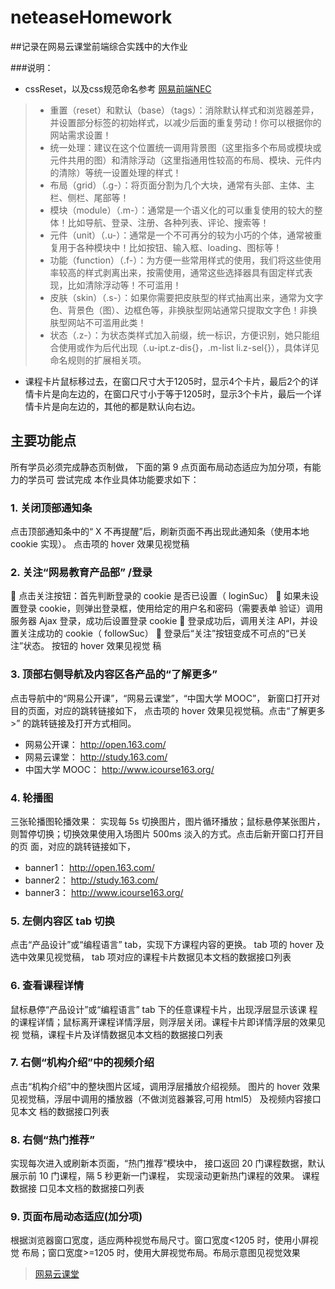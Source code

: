 # neteaseHomework

##记录在网易云课堂前端综合实践中的大作业


###说明：

* cssReset，以及css规范命名参考 [网易前端NEC](http://nec.netease.com/)
>* 重置（reset）和默认（base）（tags）：消除默认样式和浏览器差异，并设置部分标签的初始样式，以减少后面的重复劳动！你可以根据你的网站需求设置！
>* 统一处理：建议在这个位置统一调用背景图（这里指多个布局或模块或元件共用的图）和清除浮动（这里指通用性较高的布局、模块、元件内的清除）等统一设置处理的样式！
>* 布局（grid）（.g-）：将页面分割为几个大块，通常有头部、主体、主栏、侧栏、尾部等！
>* 模块（module）（.m-）：通常是一个语义化的可以重复使用的较大的整体！比如导航、登录、注册、各种列表、评论、搜索等！
>* 元件（unit）（.u-）：通常是一个不可再分的较为小巧的个体，通常被重复用于各种模块中！比如按钮、输入框、loading、图标等！
>* 功能（function）（.f-）：为方便一些常用样式的使用，我们将这些使用率较高的样式剥离出来，按需使用，通常这些选择器具有固定样式表现，比如清除浮动等！不可滥用！
>* 皮肤（skin）（.s-）：如果你需要把皮肤型的样式抽离出来，通常为文字色、背景色（图）、边框色等，非换肤型网站通常只提取文字色！非换肤型网站不可滥用此类！
>* 状态（.z-）：为状态类样式加入前缀，统一标识，方便识别，她只能组合使用或作为后代出现（.u-ipt.z-dis{}，.m-list li.z-sel{}），具体详见命名规则的扩展相关项。
* 课程卡片鼠标移过去，在窗口尺寸大于1205时，显示4个卡片，最后2个的详情卡片是向左边的，在窗口尺寸小于等于1205时，显示3个卡片，最后一个详情卡片是向左边的，其他的都是默认向右边。

## 主要功能点

所有学员必须完成静态页制做， 下面的第 9 点页面布局动态适应为加分项，有能力的学员可
尝试完成
本作业具体功能要求如下：

### 1. 关闭顶部通知条
点击顶部通知条中的“ X 不再提醒”后，刷新页面不再出现此通知条（使用本地
cookie 实现）。 点击项的 hover 效果见视觉稿

### 2. 关注“网易教育产品部” /登录
 点击关注按钮：首先判断登录的 cookie 是否已设置（ loginSuc）
 如果未设置登录 cookie，则弹出登录框，使用给定的用户名和密码（需要表单
验证）调用服务器 Ajax 登录，成功后设置登录 cookie
 登录成功后，调用关注 API，并设置关注成功的 cookie（ followSuc）
 登录后“关注”按钮变成不可点的“已关注”状态。 按钮的 hover 效果见视觉
稿

### 3. 顶部右侧导航及内容区各产品的“了解更多”
点击导航中的“网易公开课”，“网易云课堂”，“中国大学 MOOC”， 新窗口打开对
目的页面，对应的跳转链接如下， 点击项的 hover 效果见视觉稿。点击“了解更多>”
的跳转链接及打开方式相同。
* 网易公开课： http://open.163.com/
* 网易云课堂： http://study.163.com/
* 中国大学 MOOC： http://www.icourse163.org/

### 4. 轮播图
三张轮播图轮播效果： 实现每 5s 切换图片，图片循环播放；鼠标悬停某张图片，
则暂停切换；切换效果使用入场图片 500ms 淡入的方式。点击后新开窗口打开目的页
面，对应的跳转链接如下，
* banner1： http://open.163.com/
* banner2： http://study.163.com/
* banner3： http://www.icourse163.org/

### 5. 左侧内容区 tab 切换
点击“产品设计”或“编程语言” tab，实现下方课程内容的更换。 tab 项的 hover
及选中效果见视觉稿， tab 项对应的课程卡片数据见本文档的数据接口列表

### 6. 查看课程详情
鼠标悬停“产品设计”或“编程语言” tab 下的任意课程卡片，出现浮层显示该课
程的课程详情；鼠标离开课程详情浮层，则浮层关闭。课程卡片即详情浮层的效果见视
觉稿，课程卡片及详情数据见本文档的数据接口列表

### 7. 右侧“机构介绍”中的视频介绍
点击“机构介绍”中的整块图片区域，调用浮层播放介绍视频。 图片的 hover 效果
见视觉稿，浮层中调用的播放器（不做浏览器兼容,可用 html5） 及视频内容接口见本文
档的数据接口列表

### 8. 右侧“热门推荐”
实现每次进入或刷新本页面，“热门推荐”模块中， 接口返回 20 门课程数据，默认
展示前 10 门课程，隔 5 秒更新一门课程， 实现滚动更新热门课程的效果。 课程数据接
口见本文档的数据接口列表
### 9. 页面布局动态适应(加分项)
根据浏览器窗口宽度，适应两种视觉布局尺寸。窗口宽度<1205 时，使用小屏视觉
布局；窗口宽度>=1205 时，使用大屏视觉布局。布局示意图见视觉效果

> [网易云课堂](http://study.163.com/)

